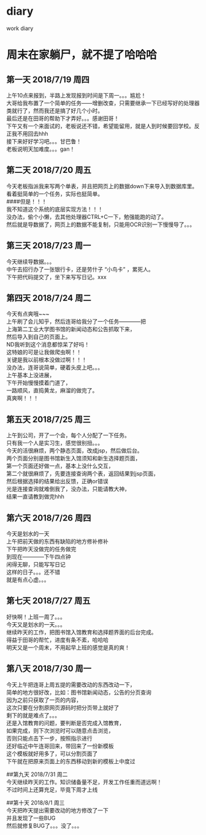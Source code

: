 # diary
work diary
# 周末在家躺尸，就不提了哈哈哈   

## 第一天 2018/7/19 周四
  上午10点来报到，半路上发现报到时间是下周一。。。尴尬！   
  大哥给我布置了一个简单的任务——增删改查，只需要继承一下已经写好的处理器类就行了，然而我还是搞了好几个小时。   
最后还是在田哥的帮助下才弄好。。。感谢田哥！   
下午又有一个来面试的，老板说还不错，希望能留用，就是人到时候要回学校。反正我不用回去hhh   
接下来好好学习吧。。。甘巴鲁！   
老板说明天加难度。。。gan！

## 第二天 2018/7/20 周五   
今天老板指派我来写两个单表，并且把网页上的数据down下来导入到数据库里。   
看着挺简单的一个任务，实际也挺简单。   
####但是！！！   
我不知道这个系统的底层实现方法！！！   
没办法，偷个小懒，去其他处理器CTRL+C一下，勉强能跑的动了。   
然后就是导数据了，网页上的数据不能复制，只能用OCR识别一下慢慢导了。。。    

## 第三天 2018/7/23 周一    
今天继续导数据。。。   
中午去招行办了一张银行卡，还是劳什子 “小鸟卡” ，累死人。   
下午把代码提交了，坐下来写写日记。xxx   

## 第四天 2018/7/24 周二   
今天有点爽哦~~~   
上午刷了会儿知乎，然后连哥给我分了一个任务————把   
上海第二工业大学图书馆的新闻动态和公告抓取下来，   
然后导入到自己的页面上。   
ND我听到这个消息都惊呆了好吗！   
这特娘的可是让我做爬虫啊！！   
关键是我以前根本没做过啊！！！   
没办法，连哥说简单，硬着头皮上吧。。。   
上午基本上没进展，   
下午开始慢慢摸着门道了，   
一路顺风，直捣黄龙，麻溜的做完了。   
真爽啊！！！

## 第五天 2018/7/25 周三   
   
上午到公司，开了一个会，每个人分配了一下任务。   
只有我一个人是实习生，感觉很别扭。。。   
今天的活很麻烦，两个静态页面，改成jsp，然后做后台。   
两个页面分别是图书馆新生入馆须知和新生选择题页面，   
第一个页面还好做一点，基本上没什么交互，   
第二个就很麻烦了，先要连接查询两个表，返回结果到jsp页面，   
然后根据选择的结果给出反馈，正确or错误   
光是连接查询就难倒我了，没办法，只能请教大神，   
结果一直请教到做完hhh   

## 第六天 2018/7/26 周四   
今天是划水的一天   
上午把前天做的东西有缺陷的地方修补修补   
下午把昨天没做完的任务做完   
到现在————下午四点钟   
闲得无聊，只能写写日记   
这样的日子。。。还不错   
就是有点心虚。。。   

## 第七天 2018/7/27 周五   
好快啊！上班一周了。。。   
今天又是划水的一天。。。   
继续昨天的工作，把图书馆入馆教育和选择题界面的后台完成。   
得益于田哥的帮忙，进度有条不紊，哈哈哈   
明天又是一个周末，不用起早上班的感觉是真的爽！   

## 第八天 2018/7/30 周一   
今天上午把连哥上周五提的需要改动的东西改动一下，   
简单的地方很好改，比如：图书馆新闻动态，公告的分页查询   
因为之前只获取了一页的内容，   
这次只要在分割原网页源码时把分页带上就好了   
剩下的就是难点了。。。   
还是入馆教育的问题，要判断是否完成入馆教育，   
如果完成，则下次浏览时可以随意点击浏览，   
否则只能点击下一步，按照指示进行   
还好临近中午连哥回来，带回来了一份新模板   
这个模板就好用多了，可以分割页面了   
下午就在把原来页面上的东西移动到新的模板上中度过   

##第九天 2018/7/31 周二   
今天继续昨天的工作。知识储备量不足，开发工作任重而道远啊！   
不过时间上还算充足，毕竟下周才上线   

##第十天 2018/8/1 周三   
今天把昨天提出需要改动的地方修改了一下    
并且发现了一些BUG   
然后就修复BUG了。。。没了。。。   








